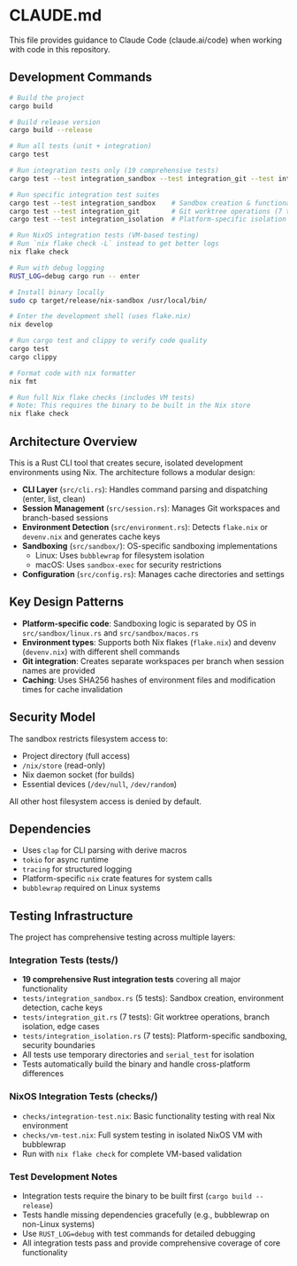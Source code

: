 # CLAUDE.md

This file provides guidance to Claude Code (claude.ai/code) when working with code in this repository.

## Development Commands

```bash
# Build the project
cargo build

# Build release version
cargo build --release

# Run all tests (unit + integration)
cargo test

# Run integration tests only (19 comprehensive tests)
cargo test --test integration_sandbox --test integration_git --test integration_isolation

# Run specific integration test suites
cargo test --test integration_sandbox    # Sandbox creation & functionality (5 tests)
cargo test --test integration_git        # Git worktree operations (7 tests)
cargo test --test integration_isolation  # Platform-specific isolation (7 tests)

# Run NixOS integration tests (VM-based testing)
# Run `nix flake check -L` instead to get better logs
nix flake check

# Run with debug logging
RUST_LOG=debug cargo run -- enter

# Install binary locally
sudo cp target/release/nix-sandbox /usr/local/bin/

# Enter the development shell (uses flake.nix)
nix develop

# Run cargo test and clippy to verify code quality
cargo test
cargo clippy

# Format code with nix formatter
nix fmt

# Run full Nix flake checks (includes VM tests)
# Note: This requires the binary to be built in the Nix store
nix flake check
```

## Architecture Overview

This is a Rust CLI tool that creates secure, isolated development environments using Nix. The architecture follows a modular design:

- **CLI Layer** (`src/cli.rs`): Handles command parsing and dispatching (enter, list, clean)
- **Session Management** (`src/session.rs`): Manages Git workspaces and branch-based sessions
- **Environment Detection** (`src/environment.rs`): Detects `flake.nix` or `devenv.nix` and generates cache keys
- **Sandboxing** (`src/sandbox/`): OS-specific sandboxing implementations
  - Linux: Uses `bubblewrap` for filesystem isolation
  - macOS: Uses `sandbox-exec` for security restrictions
- **Configuration** (`src/config.rs`): Manages cache directories and settings

## Key Design Patterns

- **Platform-specific code**: Sandboxing logic is separated by OS in `src/sandbox/linux.rs` and `src/sandbox/macos.rs`
- **Environment types**: Supports both Nix flakes (`flake.nix`) and devenv (`devenv.nix`) with different shell commands
- **Git integration**: Creates separate workspaces per branch when session names are provided
- **Caching**: Uses SHA256 hashes of environment files and modification times for cache invalidation

## Security Model

The sandbox restricts filesystem access to:

- Project directory (full access)
- `/nix/store` (read-only)
- Nix daemon socket (for builds)
- Essential devices (`/dev/null`, `/dev/random`)

All other host filesystem access is denied by default.

## Dependencies

- Uses `clap` for CLI parsing with derive macros
- `tokio` for async runtime
- `tracing` for structured logging
- Platform-specific `nix` crate features for system calls
- `bubblewrap` required on Linux systems

## Testing Infrastructure

The project has comprehensive testing across multiple layers:

### Integration Tests (tests/)

- **19 comprehensive Rust integration tests** covering all major functionality
- `tests/integration_sandbox.rs` (5 tests): Sandbox creation, environment detection, cache keys
- `tests/integration_git.rs` (7 tests): Git worktree operations, branch isolation, edge cases
- `tests/integration_isolation.rs` (7 tests): Platform-specific sandboxing, security boundaries
- All tests use temporary directories and `serial_test` for isolation
- Tests automatically build the binary and handle cross-platform differences

### NixOS Integration Tests (checks/)

- `checks/integration-test.nix`: Basic functionality testing with real Nix environment
- `checks/vm-test.nix`: Full system testing in isolated NixOS VM with bubblewrap
- Run with `nix flake check` for complete VM-based validation

### Test Development Notes

- Integration tests require the binary to be built first (`cargo build --release`)
- Tests handle missing dependencies gracefully (e.g., bubblewrap on non-Linux systems)
- Use `RUST_LOG=debug` with test commands for detailed debugging
- All integration tests pass and provide comprehensive coverage of core functionality